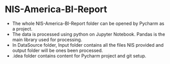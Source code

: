 # NIS-America-BI-Report

* The whole NIS-America-BI-Report folder can be opened by Pycharm as a project.
* The data is processed using python on Jupyter Notebook. Pandas is the main library used for processing.
* In DataSource folder, Input folder contains all the files NIS provided and output folder will be ones been processed.
* .idea folder contains content for Pycharm project and git setup.
